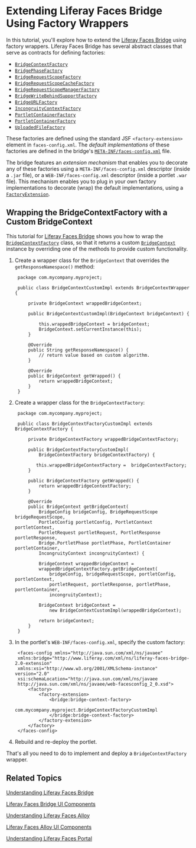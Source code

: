 # Extending Liferay Faces Bridge Using Factory Wrappers [](id=extending-liferay-faces-bridge-using-factory-wrappers)

In this tutorial, you'll explore how to extend the
[Liferay Faces Bridge](/develop/tutorials/-/knowledge_base/6-2/understanding-liferay-faces-bridge)
using factory wrappers. Liferay Faces Bridge has several abstract classes that
serve as contracts for defining factories: 

- [`BridgeContextFactory`](https://github.com/liferay/liferay-faces/blob/3.2.4-ga5/bridge-impl/src/main/java/com/liferay/faces/bridge/context/BridgeContextFactory.java)
- [`BridgePhaseFactory`](https://github.com/liferay/liferay-faces/blob/3.2.4-ga5/bridge-impl/src/main/java/com/liferay/faces/bridge/BridgePhaseFactory.java)
- [`BridgeRequestScopeFactory`](https://github.com/liferay/liferay-faces/blob/3.2.4-ga5/bridge-impl/src/main/java/com/liferay/faces/bridge/scope/BridgeRequestScopeFactory.java)
- [`BridgeRequestScopeCacheFactory`](https://github.com/liferay/liferay-faces/blob/3.2.4-ga5/bridge-impl/src/main/java/com/liferay/faces/bridge/scope/BridgeRequestScopeCacheFactory.java)
- [`BridgeRequestScopeManagerFactory`](https://github.com/liferay/liferay-faces/blob/3.2.4-ga5/bridge-impl/src/main/java/com/liferay/faces/bridge/scope/BridgeRequestScopeManagerFactory.java)
- [`BridgeWriteBehindSupportFactory`](https://github.com/liferay/liferay-faces/blob/3.2.4-ga5/bridge-impl/src/main/java/com/liferay/faces/bridge/application/view/BridgeWriteBehindSupportFactory.java)
- [`BridgeURLFactory`](https://github.com/liferay/liferay-faces/blob/3.2.4-ga5/bridge-impl/src/main/java/com/liferay/faces/bridge/context/url/BridgeURLFactory.java)
- [`IncongruityContextFactory`](https://github.com/liferay/liferay-faces/blob/3.2.4-ga5/bridge-impl/src/main/java/com/liferay/faces/bridge/context/IncongruityContextFactory.java)
- [`PortletContainerFactory`](https://github.com/liferay/liferay-faces/blob/3.2.4-ga5/bridge-impl/src/main/java/com/liferay/faces/bridge/container/PortletContainerFactory.java)
- [`PortletContainerFactory`](https://github.com/liferay/liferay-faces/blob/3.2.4-ga5/bridge-impl/src/main/java/com/liferay/faces/bridge/container/PortletContainerFactory.java)
- [`UploadedFileFactory`](https://github.com/liferay/liferay-faces/blob/3.2.4-ga5/bridge-impl/src/main/java/com/liferay/faces/bridge/model/UploadedFileFactory.java)

These factories are defined using the standard JSF `<factory-extension>` element
in `faces-config.xml`. The *default implementations* of these factories are
defined in the bridge's [`META-INF/faces-config.xml`](https://github.com/liferay/liferay-faces/blob/3.2.4-ga5/bridge-impl/src/main/resources/META-INF/faces-config.xml)
file. 

The bridge features an *extension mechanism* that enables you to decorate any of
these factories using a `META-INF/faces-config.xml` descriptor (inside a `.jar`
file), or a `WEB-INF/faces-config.xml` descriptor (inside a portlet `.war`
file). This mechanism enables you to plug in your own factory implementations to
decorate (wrap) the default implementations, using a
[`FactoryExtension`](https://github.com/liferay/liferay-faces/blob/3.2.4-ga5/util/src/main/java/com/liferay/faces/util/factory/FactoryExtension.java). 

## Wrapping the BridgeContextFactory with a Custom BridgeContext [](id=wrapping-the-bridgecontextfactory-with-a-custom-bridgecontext)

This tutorial for [Liferay Faces Bridge](/develop/tutorials/-/knowledge_base/6-2/understanding-liferay-faces-bridge)
shows you how to wrap the
[`BridgeContextFactory`](https://github.com/liferay/liferay-faces/blob/3.2.4-ga5/bridge-impl/src/main/java/com/liferay/faces/bridge/context/BridgeContextFactory.java)
class, so that it returns a custom
[`BridgeContext`](https://github.com/liferay/liferay-faces/blob/3.2.4-ga5/bridge-impl/src/main/java/com/liferay/faces/bridge/context/BridgeContext.java)
instance by overriding one of the methods to provide custom functionality. 

1. Create a wrapper class for the `BridgeContext` that overrides the
   `getResponseNamespace()` method: 

        package com.mycompany.myproject;

        public class BridgeContextCustomImpl extends BridgeContextWrapper {

            private BridgeContext wrappedBridgeContext;

            public BridgeContextCustomImpl(BridgeContext bridgeContext) {

                this.wrappedBridgeContext = bridgeContext;
                BridgeContext.setCurrentInstance(this);
            }

            @Override
            public String getResponseNamespace() {
                // return value based on custom algorithm.
            }

            @Override
            public BridgeContext getWrapped() {
                return wrappedBridgeContext;
            }
        }

2. Create a wrapper class for the `BridgeContextFactory`: 

        package com.mycompany.myproject;

        public class BridgeContextFactoryCustomImpl extends BridgeContextFactory {

            private BridgeContextFactory wrappedBridgeContextFactory;

            public BridgeContextFactoryCustomImpl(
                BridgeContextFactory bridgeContextFactory) {

               this.wrappedBridgeContextFactory =  bridgeContextFactory;
            }

            public BridgeContextFactory getWrapped() {
                return wrappedBridgeContextFactory;
            }

            @Override
            public BridgeContext getBridgeContext(
                BridgeConfig bridgeConfig, BridgeRequestScope bridgeRequestScope,
                PortletConfig portletConfig, PortletContext portletContext,
                PortletRequest portletRequest, PortletResponse portletResponse,
                Bridge.PortletPhase portletPhase, PortletContainer portletContainer,
                IncongruityContext incongruityContext) {

                BridgeContext wrappedBridgeContext =
                wrappedBridgeContextFactory.getBridgeContext(
                    bridgeConfig, bridgeRequestScope, portletConfig, portletContext,
                    portletRequest, portletResponse, portletPhase, portletContainer,
                    incongruityContext);

                BridgeContext bridgeContext =
                    new BridgeContextCustomImpl(wrappedBridgeContext);

                return bridgeContext;
            }
        }

3. In the portlet's `WEB-INF/faces-config.xml`, specify the custom factory: 

        <faces-config xmlns="http://java.sun.com/xml/ns/javaee"
        xmlns:bridge="http://www.liferay.com/xml/ns/liferay-faces-bridge-2.0-extension"
        xmlns:xsi="http://www.w3.org/2001/XMLSchema-instance" version="2.0"
        xsi:schemaLocation="http://java.sun.com/xml/ns/javaee 
        http://java.sun.com/xml/ns/javaee/web-facesconfig_2_0.xsd">
            <factory>
                <factory-extension>
                    <bridge:bridge-context-factory>
                        com.mycompany.myproject.BridgeContextFactoryCustomImpl
                    </bridge:bridge-context-factory>
                </factory-extension>
            </factory>
        </faces-config>

4. Rebuild and re-deploy the portlet. 

That's all you need to do to implement and deploy a `BridgeContextFactory`
wrapper. 

## Related Topics [](id=related-topics)

[Understanding Liferay Faces Bridge](/develop/tutorials/-/knowledge_base/6-2/understanding-liferay-faces-bridge)

[Liferay Faces Bridge UI Components](/develop/tutorials/-/knowledge_base/6-2/liferay-faces-bridge-ui-components)

[Understanding Liferay Faces Alloy](/develop/tutorials/-/knowledge_base/6-2/understanding-liferay-faces-alloy)

[Liferay Faces Alloy UI Components](/develop/tutorials/-/knowledge_base/6-2/liferay-faces-alloy-ui-components)

[Understanding Liferay Faces Portal](/develop/tutorials/-/knowledge_base/6-2/understanding-liferay-faces-portal)
